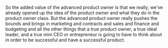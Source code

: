 So the added value of the advanced product owner is that we really, we've already opened up the idea of the product owner and what they do in the product owner class. But the advanced product owner really pushes the bounds and brings in marketing and contracts and sales and finance and budgeting and all the other things that a true product owner, a true ideal leader, and a true mini CEO or entrepreneur is going to have to think about in order to be successful and have a successful product.